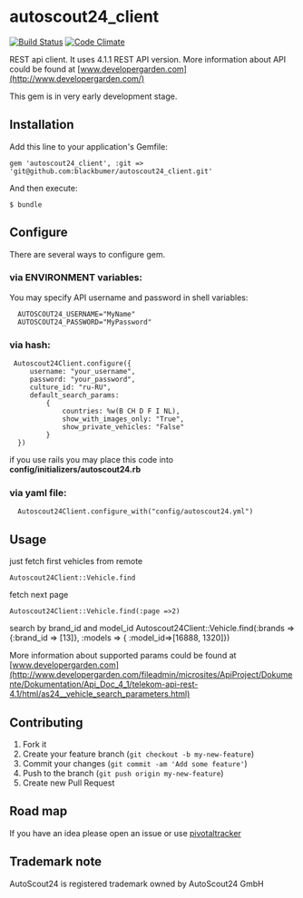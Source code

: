 # autoscout24_client

[![Build Status](https://travis-ci.org/blackbumer/autoscout24_client.png?branch=master)](https://travis-ci.org/blackbumer/autoscout24_client) [![Code Climate](https://codeclimate.com/badge.png)](https://codeclimate.com/github/blackbumer/autoscout24_client)

REST api client. It uses 4.1.1 REST API version.
More information about API could be found at
[www.developergarden.com](http://www.developergarden.com/)

This gem is in very early development stage.

## Installation

Add this line to your application's Gemfile:

    gem 'autoscout24_client', :git => 'git@github.com:blackbumer/autoscout24_client.git'

And then execute:

    $ bundle


## Configure

There are several ways to configure gem.

### via ENVIRONMENT variables:

You may specify API username and password in shell variables:

      AUTOSCOUT24_USERNAME="MyName"
      AUTOSCOUT24_PASSWORD="MyPassword"

### via hash:

     Autoscout24Client.configure({
         username: "your_username",
         password: "your_password",
         culture_id: "ru-RU",
         default_search_params:
             {
                 countries: %w(B CH D F I NL),
                 show_with_images_only: "True",
                 show_private_vehicles: "False"
             }
      })

if you use rails you may place this code into **config/initializers/autoscout24.rb**

### via yaml file:

      Autoscout24Client.configure_with("config/autoscout24.yml")

## Usage

just fetch first vehicles from remote

    Autoscout24Client::Vehicle.find

fetch next page

    Autoscout24Client::Vehicle.find(:page =>2)

search by brand_id and model_id
  Autoscout24Client::Vehicle.find(:brands =>{:brand_id => [13]}, :models => { :model_id=>[16888, 1320]})

More information about supported params could be found at [www.developergarden.com](http://www.developergarden.com/fileadmin/microsites/ApiProject/Dokumente/Dokumentation/Api_Doc_4_1/telekom-api-rest-4.1/html/as24__vehicle_search_parameters.html)

## Contributing


1. Fork it
2. Create your feature branch (`git checkout -b my-new-feature`)
3. Commit your changes (`git commit -am 'Add some feature'`)
4. Push to the branch (`git push origin my-new-feature`)
5. Create new Pull Request

## Road map

If you have an idea please open an issue or use [pivotaltracker](https://www.pivotaltracker.com/projects/722313)


## Trademark note

AutoScout24 is registered trademark owned by AutoScout24 GmbH

